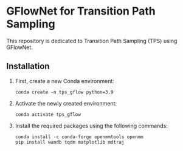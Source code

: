 # GFlowNet for Transition Path Sampling

This repository is dedicated to Transition Path Sampling (TPS) using GFlowNet.

## Installation

1. First, create a new Conda environment:
    ```
    conda create -n tps_gflow python=3.9
    ```

2. Activate the newly created environment:
    ```
    conda activate tps_gflow
    ```

3. Install the required packages using the following commands:
    ```
    conda install -c conda-forge openmmtools openmm
    pip install wandb tqdm matplotlib mdtraj